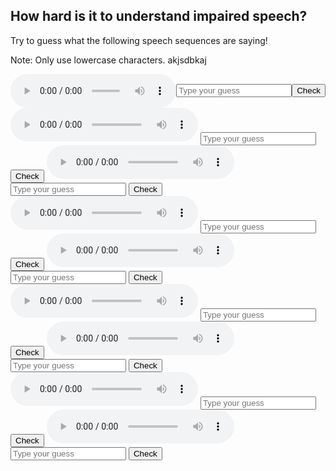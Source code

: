 ## How hard is it to understand impaired speech?

Try to guess what the following speech sequences are saying!

Note: Only use lowercase characters.
akjsdbkaj

<row style="display: flex; align-items: center; justify-content: center;">
  <audio controls>
    <source src="https://github.com/sqrk/GITEX/blob/main/advice.wav?raw=true">
  </audio>
  <input placeholder = "Type your guess"  id = "advice" />
  <button onclick="document.getElementById('advice').value == 'advice' ? alert('You guessed correctly!') : alert('The correct word is: advice')">Check</button>
</row>


<audio controls>
  <source src="https://github.com/sqrk/GITEX/blob/main/adapt.wav?raw=true">
</audio>
<input placeholder = "Type your guess"  id = "adapt" />
<button onclick="document.getElementById('adapt').value == 'adapt' ? alert('You guessed correctly!') : alert('The correct word is: adapt')">Check</button>

<audio controls>
  <source src="https://github.com/sqrk/GITEX/blob/main/control.wav?raw=true">
</audio>

<input placeholder = "Type your guess"  id = "control" />
<button onclick="document.getElementById('control').value == 'control' ? alert('You guessed correctly!') : alert('The correct word is: control')">Check</button>

<audio controls>
  <source src="https://github.com/sqrk/GITEX/blob/main/legislature.wav?raw=true">
</audio>

<input placeholder = "Type your guess"  id = "legislature" />
<button onclick="document.getElementById('legislature').value == 'legislature' ? alert('You guessed correctly!') : alert('The correct word is: legislature')">Check</button>

<audio controls>
  <source src="https://github.com/sqrk/GITEX/blob/main/multiflora.wav?raw=true">
</audio>

<input placeholder = "Type your guess"  id = "multiflora" />
<button onclick="document.getElementById('multiflora').value == 'multiflora' ? alert('You guessed correctly!') : alert('The correct word is: multiflora')">Check</button>

<audio controls>
  <source src="https://github.com/sqrk/GITEX/blob/main/other.wav?raw=true">
</audio>

<input placeholder = "Type your guess"  id = "other" />
<button onclick="document.getElementById('other').value == 'other' ? alert('You guessed correctly!') : alert('The correct word is: other')">Check</button>

<audio controls>
  <source src="https://github.com/sqrk/GITEX/blob/main/psychological.wav?raw=true">
</audio>

<input placeholder = "Type your guess"  id = "psychological" />
<button onclick="document.getElementById('psychological').value == 'psychological' ? alert('You guessed correctly!') : alert('The correct word is: psychological')">Check</button>

<audio controls>
  <source src="https://github.com/sqrk/GITEX/blob/main/six.wav?raw=true">
</audio>

<input placeholder = "Type your guess"  id = "six" />
<button onclick="document.getElementById('six').value == 'six' ? alert('You guessed correctly!') : alert('The correct word is: six')">Check</button>

<audio controls>
  <source src="https://github.com/sqrk/GITEX/blob/main/tango.wav?raw=true">
</audio>

<input placeholder = "Type your guess"  id = "tango" />
<button onclick="document.getElementById('tango').value == 'tango' ? alert('You guessed correctly!') : alert('The correct word is: tango')">Check</button>
